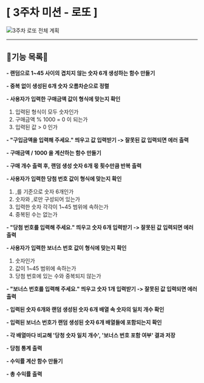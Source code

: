 # [ 3주차 미션 - 로또 ]

![3주차 로또 전체 계획](https://user-images.githubusercontent.com/74524184/201308446-ae8b6864-8438-4721-84b8-56a5724a8c2a.png)

---

## 🍒기능 목록🍒

**- 랜덤으로 1~45 사이의 겹치지 않는 숫자 6개 생성하는 함수 만들기**

**- 중복 없이 생성된 6개 숫자 오름차순으로 정렬**

**- 사용자가 입력한 구매금액 값이 형식에 맞는지 확인**

1. 입력된 형식이 모두 숫자인가
2. 구매금액 % 1000 = 0 이 되는가
3. 입력된 값 > 0 인가

**- "구입금액을 입력해 주세요." 띄우고 값 입력받기 -> 잘못된 값 입력되면 에러 출력**

**- 구매금액 / 1000 을 계산하는 함수 만들기**

**- 구매 개수 출력 후, 랜덤 생성 숫자 6개 몫 횟수만큼 반복 출력**

**- 사용자가 입력한 당첨 번호 값이 형식에 맞는지 확인**

1. ,를 기준으로 숫자 6개인가
2. 숫자와 ,로만 구성되어 있는가
3. 입력한 숫자 각각이 1~45 범위에 속하는가
4. 중복된 수는 없는가

**- "당첨 번호를 입력해 주세요." 띄우고 숫자 6개 입력받기 -> 잘못된 값 입력되면 에러 출력**

**- 사용자가 입력한 보너스 번호 값이 형식에 맞는지 확인**

1. 숫자인가
2. 값이 1~45 범위에 속하는가
3. 당첨 번호에 있는 수와 중복되지 않는가

**- "보너스 번호를 입력해 주세요." 띄우고 숫자 1개 입력받기 -> 잘못된 값 입력되면 에러 출력**

**- 입력된 숫자 6개와 랜덤 생성된 숫자 6개 배열 속 숫자의 일치 개수 확인**

**- 입력된 보너스 번호가 랜덤 생성된 숫자 6개 배열들에 포함되는지 확인**

**- 각 배열마다 비교해 '당청 숫자 일치 개수', '보너스 번호 포함 여부' 결과 저장**

**- 당첨 통계 출력**

**- 수익률 계산 함수 만들기**

**- 총 수익률 출력**
